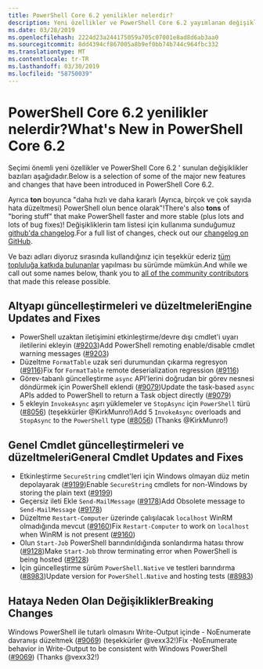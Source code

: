 ```yaml
---
title: PowerShell Core 6.2 yenilikler nelerdir?
description: Yeni özellikler ve PowerShell Core 6.2 yayımlanan değişiklikleri
ms.date: 03/28/2019
ms.openlocfilehash: 2224d23a244175059a705c07001e8ad8d6ab3aa0
ms.sourcegitcommit: 8dd4394cf867005a8b9ef0bb74b744c964fbc332
ms.translationtype: MT
ms.contentlocale: tr-TR
ms.lasthandoff: 03/30/2019
ms.locfileid: "58750039"
---
```

# <a name="whats-new-in-powershell-core-62"></a><span data-ttu-id="e1382-103">PowerShell Core 6.2 yenilikler nelerdir?</span><span class="sxs-lookup"><span data-stu-id="e1382-103">What's New in PowerShell Core 6.2</span></span>

<span data-ttu-id="e1382-104">Seçimi önemli yeni özellikler ve PowerShell Core 6.2 ' sunulan değişiklikler bazıları aşağıdadır.</span><span class="sxs-lookup"><span data-stu-id="e1382-104">Below is a selection of some of the major new features and changes that have been introduced in PowerShell Core 6.2.</span></span>

<span data-ttu-id="e1382-105">Ayrıca **ton** boyunca "daha hızlı ve daha kararlı (Ayrıca, birçok ve çok sayıda hata düzeltmesi) PowerShell olun bence olarak"!</span><span class="sxs-lookup"><span data-stu-id="e1382-105">There's also **tons** of "boring stuff" that make PowerShell faster and more stable (plus lots and lots of bug fixes)!</span></span>
<span data-ttu-id="e1382-106">Değişikliklerin tam listesi için kullanıma sunduğumuz [github'da changelog](https://github.com/PowerShell/PowerShell/blob/master/CHANGELOG.md).</span><span class="sxs-lookup"><span data-stu-id="e1382-106">For a full list of changes, check out our [changelog on GitHub](https://github.com/PowerShell/PowerShell/blob/master/CHANGELOG.md).</span></span>

<span data-ttu-id="e1382-107">Ve bazı adları diyoruz sırasında kullandığınız için teşekkür ederiz [tüm topluluğa katkıda bulunanlar](https://github.com/PowerShell/PowerShell/graphs/contributors) yapılması bu sürümde mümkün.</span><span class="sxs-lookup"><span data-stu-id="e1382-107">And while we call out some names below, thank you to [all of the community contributors](https://github.com/PowerShell/PowerShell/graphs/contributors) that made this release possible.</span></span>

## <a name="engine-updates-and-fixes"></a><span data-ttu-id="e1382-108">Altyapı güncelleştirmeleri ve düzeltmeleri</span><span class="sxs-lookup"><span data-stu-id="e1382-108">Engine Updates and Fixes</span></span>

- <span data-ttu-id="e1382-109">PowerShell uzaktan iletişimini etkinleştirme/devre dışı cmdlet'i uyarı iletilerini ekleyin ([#9203][])</span><span class="sxs-lookup"><span data-stu-id="e1382-109">Add PowerShell remoting enable/disable cmdlet warning messages ([#9203][])</span></span>
- <span data-ttu-id="e1382-110">Düzeltme `FormatTable` uzak seri durumundan çıkarma regresyon ([#9116][])</span><span class="sxs-lookup"><span data-stu-id="e1382-110">Fix for `FormatTable` remote deserialization regression ([#9116][])</span></span>
- <span data-ttu-id="e1382-111">Görev-tabanlı güncelleştirme `async` API'lerini doğrudan bir görev nesnesi döndürmek için PowerShell eklendi ([#9079][])</span><span class="sxs-lookup"><span data-stu-id="e1382-111">Update the task-based `async` APIs added to PowerShell to return a Task object directly ([#9079][])</span></span>
- <span data-ttu-id="e1382-112">5 ekleyin `InvokeAsync` aşırı yüklemeler ve `StopAsync` için `PowerShell` türü ([#8056][]) (teşekkürler @KirkMunro!)</span><span class="sxs-lookup"><span data-stu-id="e1382-112">Add 5 `InvokeAsync` overloads and `StopAsync` to the `PowerShell` type ([#8056][]) (Thanks @KirkMunro!)</span></span>

## <a name="general-cmdlet-updates-and-fixes"></a><span data-ttu-id="e1382-113">Genel Cmdlet güncelleştirmeleri ve düzeltmeleri</span><span class="sxs-lookup"><span data-stu-id="e1382-113">General Cmdlet Updates and Fixes</span></span>

- <span data-ttu-id="e1382-114">Etkinleştirme `SecureString` cmdlet'leri için Windows olmayan düz metin depolayarak ([#9199][])</span><span class="sxs-lookup"><span data-stu-id="e1382-114">Enable `SecureString` cmdlets for non-Windows by storing the plain text ([#9199][])</span></span>
- <span data-ttu-id="e1382-115">Geçersiz ileti Ekle `Send-MailMessage` ([#9178][])</span><span class="sxs-lookup"><span data-stu-id="e1382-115">Add Obsolete message to `Send-MailMessage` ([#9178][])</span></span>
- <span data-ttu-id="e1382-116">Düzeltme `Restart-Computer` üzerinde çalışılacak `localhost` WinRM olmadığında mevcut ([#9160][])</span><span class="sxs-lookup"><span data-stu-id="e1382-116">Fix `Restart-Computer` to work on `localhost` when WinRM is not present ([#9160][])</span></span>
- <span data-ttu-id="e1382-117">Olun `Start-Job` PowerShell barındırıldığında sonlandırma hatası throw ([#9128][])</span><span class="sxs-lookup"><span data-stu-id="e1382-117">Make `Start-Job` throw terminating error when PowerShell is being hosted ([#9128][])</span></span>
- <span data-ttu-id="e1382-118">İçin güncelleştirme sürüm `PowerShell.Native` ve testleri barındırma ([#8983][])</span><span class="sxs-lookup"><span data-stu-id="e1382-118">Update version for `PowerShell.Native` and hosting tests ([#8983][])</span></span>

## <a name="breaking-changes"></a><span data-ttu-id="e1382-119">Hataya Neden Olan Değişiklikler</span><span class="sxs-lookup"><span data-stu-id="e1382-119">Breaking Changes</span></span>

<span data-ttu-id="e1382-120">Windows PowerShell ile tutarlı olmasını Write-Output içinde - NoEnumerate davranışı düzeltmek ([#9069][]) (teşekkürler @vexx32!)</span><span class="sxs-lookup"><span data-stu-id="e1382-120">Fix -NoEnumerate behavior in Write-Output to be consistent with Windows PowerShell ([#9069][]) (Thanks @vexx32!)</span></span>

<!-- Link references -->
[#8056]: https://github.com/PowerShell/PowerShell/pull/8056
[#8983]: https://github.com/PowerShell/PowerShell/pull/8983
[#9069]: https://github.com/PowerShell/PowerShell/pull/9069
[#9079]: https://github.com/PowerShell/PowerShell/pull/9079
[#9116]: https://github.com/PowerShell/PowerShell/pull/9116
[#9128]: https://github.com/PowerShell/PowerShell/pull/9128
[#9160]: https://github.com/PowerShell/PowerShell/pull/9160
[#9178]: https://github.com/PowerShell/PowerShell/pull/9178
[#9199]: https://github.com/PowerShell/PowerShell/pull/9199
[#9203]: https://github.com/PowerShell/PowerShell/pull/9203
